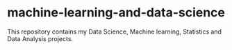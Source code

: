# machine-learning-and-data-science

This repository contains my Data Science, Machine learning, Statistics and Data Analysis projects.
